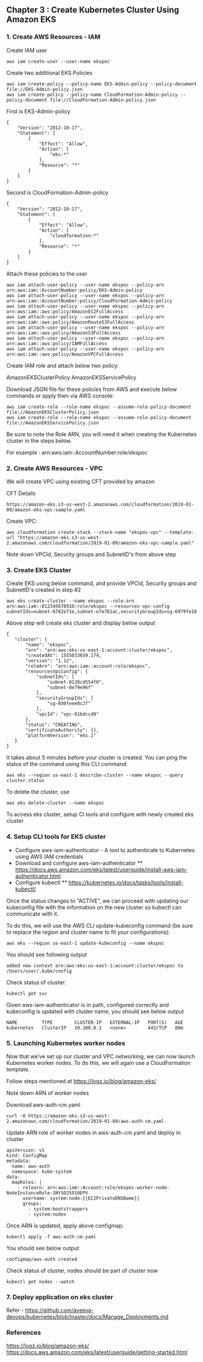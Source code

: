## Chapter 3 : Create Kubernetes Cluster Using Amazon EKS

### 1. Create AWS Resources - IAM

Create IAM user

```
aws iam create-user --user-name ekspoc
```

Create two additional EKS Policies

```
aws iam create-policy --policy-name EKS-Admin-policy --policy-document file://EKS-Admin-policy.json
aws iam create-policy --policy-name CloudFormation-Admin-policy --policy-document file://CloudFormation-Admin-policy.json

```

First is EKS-Admin-policy
```
{
    "Version": "2012-10-17",
    "Statement": [
        {
            "Effect": "Allow",
            "Action": [
                "eks:*"
            ],
            "Resource": "*"
        }
    ]
}

```

Second is CloudFormation-Admin-policy

```
{
    "Version": "2012-10-17",
    "Statement": [
        {
            "Effect": "Allow",
            "Action": [
                "cloudformation:*"
            ],
            "Resource": "*"
        }
    ]
}

```

Attach these policies to the user

```
aws iam attach-user-policy --user-name ekspoc --policy-arn arn:aws:iam::AccountNumber:policy/EKS-Admin-policy
aws iam attach-user-policy --user-name ekspoc --policy-arn arn:aws:iam::AccountNumber:policy/CloudFormation-Admin-policy
aws iam attach-user-policy --user-name ekspoc --policy-arn arn:aws:iam::aws:policy/AmazonEC2FullAccess
aws iam attach-user-policy --user-name ekspoc --policy-arn arn:aws:iam::aws:policy/AmazonRoute53FullAccess
aws iam attach-user-policy --user-name ekspoc --policy-arn arn:aws:iam::aws:policy/AmazonS3FullAccess
aws iam attach-user-policy --user-name ekspoc --policy-arn arn:aws:iam::aws:policy/IAMFullAccess
aws iam attach-user-policy --user-name ekspoc --policy-arn arn:aws:iam::aws:policy/AmazonVPCFullAccess

```

Create IAM role and attach below two policy: 
 
AmazonEKSClusterPolicy
AmazonEKSServicePolicy

Download JSON file for these policies from AWS and execute below commands or apply then via AWS console:

```
aws iam create-role --role-name ekspoc --assume-role-policy-document file://AmazonEKSClusterPolicy.json
aws iam create-role --role-name ekspoc --assume-role-policy-document file://AmazonEKSServicePolicy.json
```

Be sure to note the Role ARN, you will need it when creating the Kubernetes cluster in the steps below.

For example : arn:aws:iam::AccountNumber:role/ekspoc


### 2. Create AWS Resources - VPC

We will create VPC using existing CFT provided by amazon

CFT Details
```
https://amazon-eks.s3-us-west-2.amazonaws.com/cloudformation/2019-01-
09/amazon-eks-vpc-sample.yaml

```

Create VPC:
```
aws cloudformation create-stack --stack-name "ekspoc-vpc" --template-url "https://amazon-eks.s3-us-west-2.amazonaws.com/cloudformation/2019-01-09/amazon-eks-vpc-sample.yaml"
```

Note down VPCId, Security groups and SubnetID's from above step

### 3. Create EKS Cluster

Create EKS using below command, and provide VPCId, Security groups and SubnetID's created in step #2
 
 ```
 aws eks create-cluster --name ekspoc --role-arn arn:aws:iam::012345678910:role/ekspoc --resources-vpc-config subnetIds=subnet-6782e71e,subnet-e7e761ac,securityGroupIds=sg-6979fe18
 
 ```
 
 Above step will create eks cluster and display below output
 
 ```
 {
    "cluster": {
        "name": "ekspoc",
        "arn": "arn:aws:eks:us-east-1:account:cluster/ekspoc",
        "createdAt": 1555033659.174,
        "version": "1.12",
        "roleArn": "arn:aws:iam::account:role/ekspoc",
        "resourcesVpcConfig": {
            "subnetIds": [
                "subnet-0138cd554f0",
                "subnet-0e79e96f"
            ],
            "securityGroupIds": [
                "sg-0d0feee0c2f"
            ],
            "vpcId": "vpc-01bdccd9"
        },
        "status": "CREATING",
        "certificateAuthority": {},
        "platformVersion": "eks.1"
    }
}

```

It takes about 5 minutes before your cluster is created. You can ping the status of the command using this CLI command:

```
aws eks --region us-east-1 describe-cluster --name ekspoc --query cluster.status

```

To delete the cluster, use

```
aws eks delete-cluster --name ekspoc
```

To access eks cluster, setup CI tools and configure with newly created eks cluster

### 4. Setup CLI tools for EKS cluster

* Configure aws-iam-authenticator - A tool to authenticate to Kubernetes using AWS IAM credentials
* Download and configure aws-iam-authenticator 
** https://docs.aws.amazon.com/eks/latest/userguide/install-aws-iam-authenticator.html 
* Configure kubectl 
** https://kubernetes.io/docs/tasks/tools/install-kubectl/ 

Once the status changes to “ACTIVE”, we can proceed with updating our kubeconfig file with the information on the new cluster so kubectl can communicate with it.

To do this, we will use the AWS CLI update-kubeconfig command (be sure to replace the region and cluster name to fit your configurations):

```
aws eks --region us-east-1 update-kubeconfig --name ekspoc
```

You should see following output
```
added new context arn:aws:eks:us-east-1:account:cluster/ekspoc to /Users/user/.kube/config
```

Check status of cluster:

```
kubectl get svc
```

Given aws-iam-authenticator is in path, configured correctly and kubeconfig is updated with cluster name, you should see below output

```
NAME         TYPE        CLUSTER-IP   EXTERNAL-IP   PORT(S)   AGE
kubernetes   ClusterIP   10.100.0.1   <none>        443/TCP   80m

```

### 5. Launching Kubernetes worker nodes
Now that we’ve set up our cluster and VPC networking, we can now launch Kubernetes worker nodes. To do this, we will again use a CloudFormation template.

Follow steps mentioned at https://logz.io/blog/amazon-eks/

Note down ARN of worker nodes

Download aws-auth-cm.yaml
```
curl -O https://amazon-eks.s3-us-west-2.amazonaws.com/cloudformation/2019-01-09/aws-auth-cm.yaml 
```

Update ARN role of worker nodes in aws-auth-cm.yaml and deploy in cluster

```
apiVersion: v1
kind: ConfigMap
metadata:
  name: aws-auth
  namespace: kube-system
data:
  mapRoles: |
    - rolearn: arn:aws:iam::Account:role/ekspoc-worker-node-NodeInstanceRole-1NYSOJ5910EPV
      username: system:node:{{EC2PrivateDNSName}}
      groups:
        - system:bootstrappers
        - system:nodes
```

Once ARN is updated, apply above configmap:

```
kubectl apply -f aws-auth-cm.yaml
```

You should see below output

```
configmap/aws-auth created
```
 
 Check status of cluster, nodes should be part of cluster now
 
 ```
 kubectl get nodes --watch
 ```

 ### 7. Deploy application on eks cluster
 
 Refer - https://github.com/aveeva-devops/kubernetes/blob/master/docs/Manage_Deployments.md
 
 ### References
 https://logz.io/blog/amazon-eks/
 https://docs.aws.amazon.com/eks/latest/userguide/getting-started.html
 

